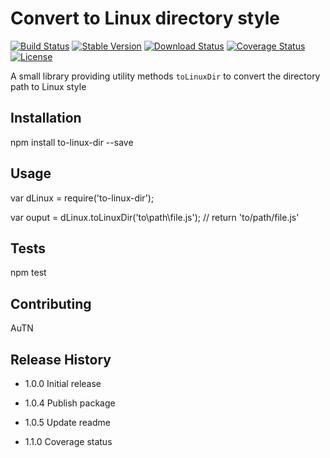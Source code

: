 # Convert to Linux directory style #

[![Build Status](https://img.shields.io/travis/autn/to-linux-dir/master.svg)](https://travis-ci.org/autn/to-linux-dir)
[![Stable Version](https://img.shields.io/npm/v/to-linux-dir.svg)](https://www.npmjs.com/package/to-linux-dir)
[![Download Status](https://img.shields.io/npm/dt/to-linux-dir.svg)](https://www.npmjs.com/package/to-linux-dir)
[![Coverage Status](https://coveralls.io/repos/github/autn/to-linux-dir/badge.svg)](https://coveralls.io/github/autn/to-linux-dir)
[![License](https://img.shields.io/github/license/autn/to-linux-dir.svg)](https://github.com/autn/to-linux-dir/master/LICENSE)

A small library providing utility methods `toLinuxDir` to convert the directory path to Linux style

## Installation

  npm install to-linux-dir --save

## Usage

  var dLinux = require('to-linux-dir');

  var ouput = dLinux.toLinuxDir('to\path\file.js'); // return 'to/path/file.js'

## Tests

  npm test

## Contributing

AuTN

## Release History

* 1.0.0 Initial release

* 1.0.4 Publish package

* 1.0.5 Update readme

* 1.1.0 Coverage status
